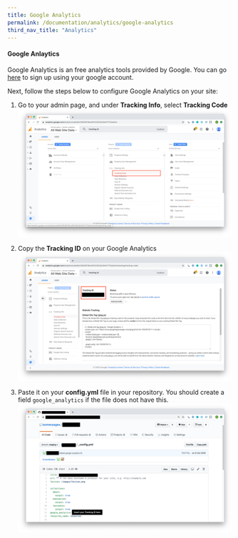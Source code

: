 ```yaml
---
title: Google Analytics
permalink: /documentation/analytics/google-analytics
third_nav_title: "Analytics"
---
```

#### Google Anlaytics
Google Analytics is an free analytics tools provided by Google. You can go [here](https://accounts.google.com/) to sign up using your google account.

Next, follow the steps below to configure Google Analytics on your site:
1. Go to your admin page, and under **Tracking Info**, select **Tracking Code**
![tracking code](/images/select-tracking-code.png)

2. Copy the **Tracking ID** on your Google Analytics
![tracking ID](/images/tracking-id.png)

3. Paste it on your **config.yml** file in your repository. You should create a field `google_analytics` if the file does not have this.
![isomer ga](/images/isomer-ga.png)


